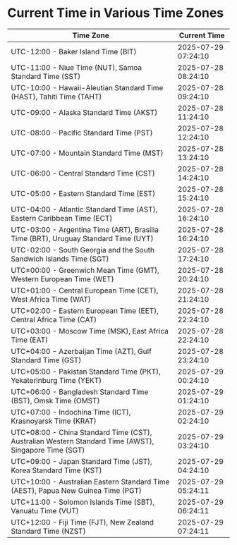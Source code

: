 # Current Time in Various Time Zones

| Time Zone | Current Time |
|-----------|--------------|
| UTC-12:00 - Baker Island Time (BIT) | 2025-07-29 07:24:10 |
| UTC-11:00 - Niue Time (NUT), Samoa Standard Time (SST) | 2025-07-28 08:24:10 |
| UTC-10:00 - Hawaii-Aleutian Standard Time (HAST), Tahiti Time (TAHT) | 2025-07-28 09:24:10 |
| UTC-09:00 - Alaska Standard Time (AKST) | 2025-07-28 11:24:10 |
| UTC-08:00 - Pacific Standard Time (PST) | 2025-07-28 12:24:10 |
| UTC-07:00 - Mountain Standard Time (MST) | 2025-07-28 13:24:10 |
| UTC-06:00 - Central Standard Time (CST) | 2025-07-28 14:24:10 |
| UTC-05:00 - Eastern Standard Time (EST) | 2025-07-28 15:24:10 |
| UTC-04:00 - Atlantic Standard Time (AST), Eastern Caribbean Time (ECT) | 2025-07-28 16:24:10 |
| UTC-03:00 - Argentina Time (ART), Brasília Time (BRT), Uruguay Standard Time (UYT) | 2025-07-28 16:24:10 |
| UTC-02:00 - South Georgia and the South Sandwich Islands Time (SGT) | 2025-07-28 17:24:10 |
| UTC±00:00 - Greenwich Mean Time (GMT), Western European Time (WET) | 2025-07-28 20:24:10 |
| UTC+01:00 - Central European Time (CET), West Africa Time (WAT) | 2025-07-28 21:24:10 |
| UTC+02:00 - Eastern European Time (EET), Central Africa Time (CAT) | 2025-07-28 22:24:10 |
| UTC+03:00 - Moscow Time (MSK), East Africa Time (EAT) | 2025-07-28 22:24:10 |
| UTC+04:00 - Azerbaijan Time (AZT), Gulf Standard Time (GST) | 2025-07-28 23:24:10 |
| UTC+05:00 - Pakistan Standard Time (PKT), Yekaterinburg Time (YEKT) | 2025-07-29 00:24:10 |
| UTC+06:00 - Bangladesh Standard Time (BST), Omsk Time (OMST) | 2025-07-29 01:24:10 |
| UTC+07:00 - Indochina Time (ICT), Krasnoyarsk Time (KRAT) | 2025-07-29 02:24:10 |
| UTC+08:00 - China Standard Time (CST), Australian Western Standard Time (AWST), Singapore Time (SGT) | 2025-07-29 03:24:10 |
| UTC+09:00 - Japan Standard Time (JST), Korea Standard Time (KST) | 2025-07-29 04:24:10 |
| UTC+10:00 - Australian Eastern Standard Time (AEST), Papua New Guinea Time (PGT) | 2025-07-29 05:24:11 |
| UTC+11:00 - Solomon Islands Time (SBT), Vanuatu Time (VUT) | 2025-07-29 06:24:11 |
| UTC+12:00 - Fiji Time (FJT), New Zealand Standard Time (NZST) | 2025-07-29 07:24:11 |
